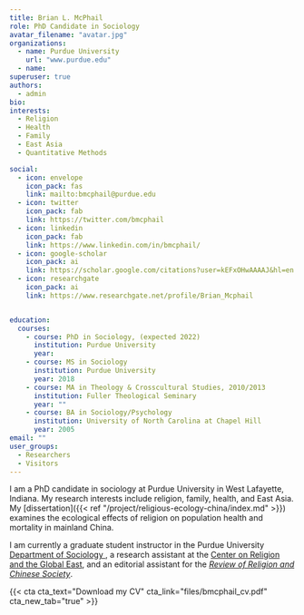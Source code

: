 ```yaml
---
title: Brian L. McPhail
role: PhD Candidate in Sociology
avatar_filename: "avatar.jpg"
organizations:
  - name: Purdue University
    url: "www.purdue.edu"
  - name:
superuser: true
authors:
  - admin
bio:
interests:
  - Religion
  - Health
  - Family
  - East Asia
  - Quantitative Methods

social:
  - icon: envelope
    icon_pack: fas
    link: mailto:bmcphail@purdue.edu
  - icon: twitter
    icon_pack: fab
    link: https://twitter.com/bmcphail
  - icon: linkedin
    icon_pack: fab
    link: https://www.linkedin.com/in/bmcphail/
  - icon: google-scholar
    icon_pack: ai
    link: https://scholar.google.com/citations?user=kEFxOHwAAAAJ&hl=en
  - icon: researchgate
    icon_pack: ai
    link: https://www.researchgate.net/profile/Brian_Mcphail


education:
  courses:
    - course: PhD in Sociology, (expected 2022)
      institution: Purdue University
      year:
    - course: MS in Sociology
      institution: Purdue University
      year: 2018
    - course: MA in Theology & Crosscultural Studies, 2010/2013
      institution: Fuller Theological Seminary
      year: ""
    - course: BA in Sociology/Psychology
      institution: University of North Carolina at Chapel Hill
      year: 2005
email: ""
user_groups:
  - Researchers
  - Visitors
---
```


I am a PhD candidate in sociology at Purdue University in West Lafayette, Indiana. My research interests include religion, family, health, and East Asia. My [dissertation]({{< ref "/project/religious-ecology-china/index.md" >}}) examines the ecological effects of religion on population health and mortality in mainland China.

I am currently a graduate student instructor in the Purdue University [Department of Sociology ](https://www.cla.purdue.edu/sociology/), a research assistant at the [Center on Religion and the Global East](http://www.globaleast.org/), and an editorial assistant for the [*Review of Religion and Chinese Society*](http://booksandjournals.brillonline.com/content/journals/22143955).

{{< cta cta_text="Download my CV" cta_link="files/bmcphail_cv.pdf" cta_new_tab="true" >}}

